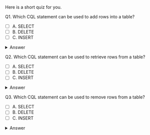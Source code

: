 Here is a short quiz for you. 

Q1. Which CQL statement can be used to add rows into a table?

- [ ] A. SELECT
- [ ] B. DELETE
- [ ] C. INSERT

<details>
<summary>Answer</summary>
<p><b>C</b></p>
</details>

Q2. Which CQL statement can be used to retrieve rows from a table?

- [ ] A. SELECT
- [ ] B. DELETE
- [ ] C. INSERT

<details>
<summary>Answer</summary>
<p><b>A</b></p>
</details>

Q3. Which CQL statement can be used to remove rows from a table?

- [ ] A. SELECT
- [ ] B. DELETE
- [ ] C. INSERT

<details>
<summary>Answer</summary>
<p><b>B</b></p>
</details>
